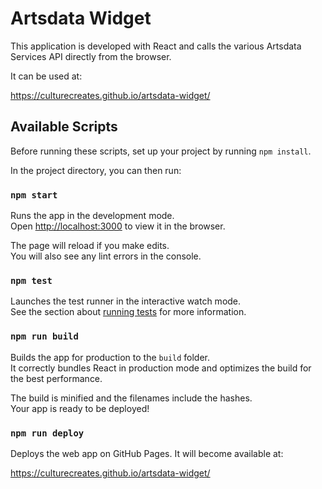 Artsdata Widget
=================================

This application is developed with React and calls the various Artsdata Services API directly from the browser.

It can be used at:

https://culturecreates.github.io/artsdata-widget/

## Available Scripts

Before running these scripts, set up your project by running `npm install`.

In the project directory, you can then run:

### `npm start`

Runs the app in the development mode.<br>
Open [http://localhost:3000](http://localhost:3000) to view it in the browser.

The page will reload if you make edits.<br>
You will also see any lint errors in the console.

### `npm test`

Launches the test runner in the interactive watch mode.<br>
See the section about [running tests](https://facebook.github.io/create-react-app/docs/running-tests) for more information.

### `npm run build`

Builds the app for production to the `build` folder.<br>
It correctly bundles React in production mode and optimizes the build for the best performance.

The build is minified and the filenames include the hashes.<br>
Your app is ready to be deployed!

### `npm run deploy`

Deploys the web app on GitHub Pages. It will become available at:

https://culturecreates.github.io/artsdata-widget/

